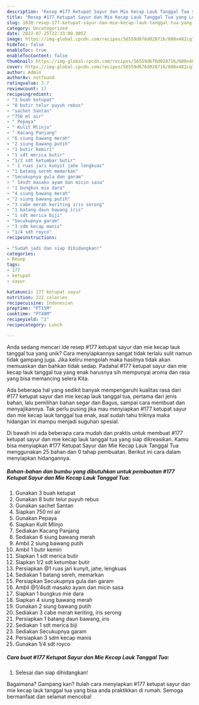 ```yaml
---
description: "Resep #177 Ketupat Sayur dan Mie Kecap Lauk Tanggal Tua yang Lezat"
title: "Resep #177 Ketupat Sayur dan Mie Kecap Lauk Tanggal Tua yang Lezat"
slug: 1030-resep-177-ketupat-sayur-dan-mie-kecap-lauk-tanggal-tua-yang-lezat
category: Uncategorized
date: 2022-07-25T22:33:09.905Z
image: https://img-global.cpcdn.com/recipes/56559d676d028716/680x482cq70/177-ketupat-sayur-dan-mie-kecap-lauk-tanggal-tua-foto-resep-utama.jpg
hideToc: false
enableToc: true
enableTocContent: false
thumbnail: https://img-global.cpcdn.com/recipes/56559d676d028716/680x482cq70/177-ketupat-sayur-dan-mie-kecap-lauk-tanggal-tua-foto-resep-utama.jpg
cover: https://img-global.cpcdn.com/recipes/56559d676d028716/680x482cq70/177-ketupat-sayur-dan-mie-kecap-lauk-tanggal-tua-foto-resep-utama.jpg
author: Admin
authorAv: notfound
ratingvalue: 3.7
reviewcount: 17
recipeingredient:
- "3 buah ketupat"
- "8 butir telur puyuh rebus"
- "sachet Santan"
- "750 ml air"
- " Pepaya"
- " Kulit Mlinjo"
- " Kacang Panjang"
- "6 siung bawang merah"
- "2 siung bawang putih"
- "1 butir kemiri"
- "1 sdt merica butir"
- "1/2 sdt ketumbar butir"
- " 1 ruas jari kunyit jahe lengkuas"
- "1 batang sereh memarkan"
- "Secukupnya gula dan garam"
- " 14sdt masako ayam dan micin sasa"
- "1 bungkus mie dara"
- "4 siung bawang merah"
- "2 siung bawang putih"
- "3 cabe merah keriting iris serong"
- "1 batang daun bawang iris"
- "1 sdt merica biji"
- "Secukupnya garam"
- "3 sdm kecap manis"
- "1/4 sdt royco"
recipeinstructions:

- "Sudah jadi dan siap dihidangkan!"
categories:
- Resep
tags:
- 177
- ketupat
- sayur

katakunci: 177 ketupat sayur 
nutrition: 222 calories
recipecuisine: Indonesian
preptime: "PT15M"
cooktime: "PT48M"
recipeyield: "1"
recipecategory: Lunch

---
```





Anda sedang mencari ide resep #177 ketupat sayur dan mie kecap lauk tanggal tua yang unik? Cara menyiapkannya sangat tidak terlalu sulit namun tidak gampang juga. Jika keliru mengolah maka hasilnya tidak akan memuaskan dan bahkan tidak sedap. Padahal #177 ketupat sayur dan mie kecap lauk tanggal tua yang enak harusnya sih mempunyai aroma dan rasa yang bisa memancing selera Kita.





Ada beberapa hal yang sedikit banyak mempengaruhi kualitas rasa dari #177 ketupat sayur dan mie kecap lauk tanggal tua, pertama dari jenis bahan, lalu pemilihan bahan segar dan Bagus, sampai cara membuat dan menyajikannya. Tak perlu pusing jika mau menyiapkan #177 ketupat sayur dan mie kecap lauk tanggal tua enak,      asal sudah tahu triknya maka hidangan ini mampu menjadi suguhan spesial.





















Di bawah ini ada beberapa cara mudah dan praktis untuk membuat #177 ketupat sayur dan mie kecap lauk tanggal tua yang siap dikreasikan. Kamu bisa menyiapkan #177 Ketupat Sayur dan Mie Kecap Lauk Tanggal Tua menggunakan 25 bahan dan 0 tahap pembuatan. Berikut ini cara dalam menyiapkan hidangannya.

<!--inarticleads1-->

##### Bahan-bahan dan bumbu yang dibutuhkan untuk pembuatan #177 Ketupat Sayur dan Mie Kecap Lauk Tanggal Tua:

1. Gunakan 3 buah ketupat
1. Gunakan 8 butir telur puyuh rebus
1. Gunakan sachet Santan
1. Siapkan 750 ml air
1. Gunakan  Pepaya
1. Siapkan  Kulit Mlinjo
1. Sediakan  Kacang Panjang
1. Sediakan 6 siung bawang merah
1. Ambil 2 siung bawang putih
1. Ambil 1 butir kemiri
1. Siapkan 1 sdt merica butir
1. Siapkan 1/2 sdt ketumbar butir
1. Persiapkan  @1 ruas jari kunyit, jahe, lengkuas
1. Sediakan 1 batang sereh, memarkan
1. Persiapkan Secukupnya gula dan garam
1. Ambil  @1/4sdt masako ayam dan micin sasa
1. Siapkan 1 bungkus mie dara
1. Siapkan 4 siung bawang merah
1. Gunakan 2 siung bawang putih
1. Sediakan 3 cabe merah keriting, iris serong
1. Persiapkan 1 batang daun bawang, iris
1. Sediakan 1 sdt merica biji
1. Sediakan Secukupnya garam
1. Persiapkan 3 sdm kecap manis
1. Gunakan 1/4 sdt royco




<!--inarticleads2-->

##### Cara buat #177 Ketupat Sayur dan Mie Kecap Lauk Tanggal Tua:


1. Selesai dan siap dihidangkan!



Bagaimana? Gampang kan? Itulah cara menyiapkan #177 ketupat sayur dan mie kecap lauk tanggal tua yang bisa anda praktikkan di rumah. Semoga bermanfaat dan selamat mencoba!
